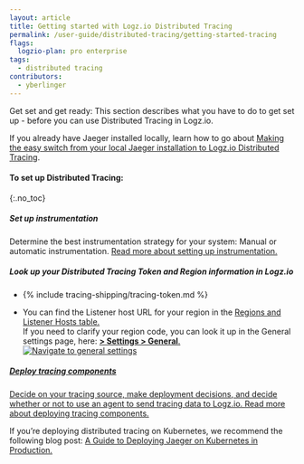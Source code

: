 ```yaml
---
layout: article
title: Getting started with Logz.io Distributed Tracing
permalink: /user-guide/distributed-tracing/getting-started-tracing
flags:
  logzio-plan: pro enterprise
tags:
  - distributed tracing
contributors:
  - yberlinger
---
```

Get set and get ready: This section describes what you have to do to get set up - before you can use Distributed Tracing in Logz.io.

If you already have Jaeger installed locally, learn how to go about [Making the easy switch from your local Jaeger installation to Logz.io Distributed Tracing](/user-guide/distributed-tracing/local-jaeger_transition).


#### To set up Distributed Tracing: 
{:.no_toc}  

<div class="tasklist">

##### Set up instrumentation
Determine the best instrumentation strategy for your system: Manual or automatic instrumentation.
<a href="/user-guide/distributed-tracing/tracing-instrumentation.html" target ="_blank"> Read more about setting up instrumentation.</a>

##### Look up your Distributed Tracing Token and Region information in Logz.io
+  {% include tracing-shipping/tracing-token.md %}

+ You can find the Listener host URL for your region in the <a href="/user-guide/accounts/account-region.html#available-regions" target ="_blank"> Regions and Listener Hosts table.</a> <br> If you need to clarify your region code, you can look it up in the General settings page, here:  <a href="https://app.logz.io/#/dashboard/settings/general" target ="_blank"> **<i class="li li-gear"></i> > Settings > General**.
    ![Navigate to general settings](https://dytvr9ot2sszz.cloudfront.net/logz-docs/distributed-tracing/general-settings.png)

##### Deploy tracing components
Decide on your tracing source, make deployment decisions, and decide whether or not to use an agent to send tracing data to Logz.io.
<a href="/user-guide/distributed-tracing/deploying-components.html" target ="_blank"> Read more about deploying tracing components.</a>

If you’re deploying distributed tracing on Kubernetes, we recommend the following blog post: <a href="https://logz.io/blog/jaeger-kubernetes-best-practices/" target ="_blank">A Guide to Deploying Jaeger on Kubernetes in Production. </a>








